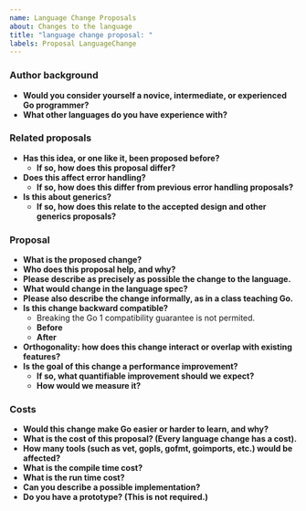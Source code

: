 ```yaml
---
name: Language Change Proposals
about: Changes to the language
title: "language change proposal: "
labels: Proposal LanguageChange
---
```


<!--
Our process for evaluating language changes can be found here:
https://go.googlesource.com/proposal/+/refs/heads/master#language-changes
-->

### Author background

- **Would you consider yourself a novice, intermediate, or experienced Go programmer?**
- **What other languages do you have experience with?**

### Related proposals

- **Has this idea, or one like it, been proposed before?**
  - **If so, how does this proposal differ?**
- **Does this affect error handling?**
  - **If so, how does this differ from previous error handling proposals?**
- **Is this about generics?**
  - **If so, how does this relate to the accepted design and other generics proposals?**

### Proposal

- **What is the proposed change?**
- **Who does this proposal help, and why?**
- **Please describe as precisely as possible the change to the language.**
- **What would change in the language spec?**
- **Please also describe the change informally, as in a class teaching Go.**
- **Is this change backward compatible?**
  - Breaking the Go 1 compatibility guarantee is not permited.
  - **Before**
  - **After**
- **Orthogonality: how does this change interact or overlap with existing features?**
- **Is the goal of this change a performance improvement?**
  - **If so, what quantifiable improvement should we expect?**
  - **How would we measure it?**

### Costs

- **Would this change make Go easier or harder to learn, and why?**
- **What is the cost of this proposal? (Every language change has a cost).**
- **How many tools (such as vet, gopls, gofmt, goimports, etc.) would be affected?**
- **What is the compile time cost?**
- **What is the run time cost?**
- **Can you describe a possible implementation?**
- **Do you have a prototype? (This is not required.)**
